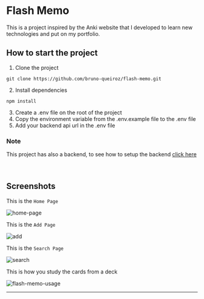 # Flash Memo
This is a project inspired by the Anki website that I developed to learn new technologies and put on my portfolio.

## How to start the project
1. Clone the project
```
git clone https://github.com/bruno-queiroz/flash-memo.git
```
2. Install dependencies
```
npm install
```
3. Create a .env file on the root of the project
4. Copy the environment variable from the .env.example file to the .env file
5. Add your backend api url in the .env file
### Note
This project has also a backend, to see how to setup the backend [click here](https://github.com/bruno-queiroz/tier-list-backend)
</br>
</br>
</br>
## Screenshots

This is the `Home Page`

![home-page](https://github.com/marcoscti39/website-with-smooth-scroll/assets/122624016/6c6c6c6e-9699-4568-98b5-0e89854c421b)

This is the `Add Page`

![add](https://github.com/marcoscti39/website-with-smooth-scroll/assets/122624016/2856004d-e3ad-49e8-8066-8053d70a8589)

This is the `Search Page`

![search](https://github.com/marcoscti39/website-with-smooth-scroll/assets/122624016/84748409-5d7f-4591-a262-f89131ace170)

This is how you study the cards from a deck

![flash-memo-usage](https://github.com/marcoscti39/website-with-smooth-scroll/assets/122624016/bcc35387-3a94-42f6-9558-14cb401eb5e0)

***
